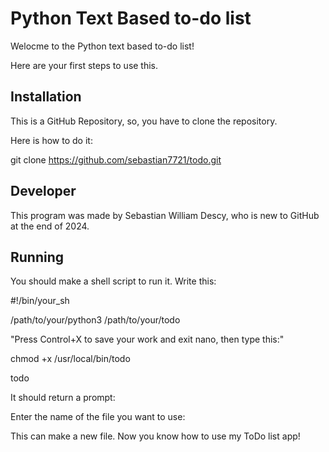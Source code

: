 # Python Text Based to-do list
Welocme to the Python text based to-do list!

Here are your first steps to use this.



## Installation
This is a GitHub Repository, so, you have to clone the repository.

Here is how to do it:



git clone https://github.com/sebastian7721/todo.git




## Developer

This program was made by Sebastian William Descy, who is new to GitHub at the end of 2024.


## Running
You should make a shell script to run it. Write this:

#!/bin/your_sh

/path/to/your/python3 /path/to/your/todo

"Press Control+X to save your work and exit nano, then type this:"

chmod +x /usr/local/bin/todo

todo

It should return a prompt:

Enter the name of the file you want to use: 

This can make a new file. Now you know how to use my ToDo list app!